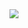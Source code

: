 <img align="center" src="https://sun9-25.userapi.com/impf/L6bDVeoxwdxJG79uxC1jN7zFGcWpYKV6c-u86g/FBRyCX6gKq4.jpg?size=1400x794&quality=96&sign=c1be137c46445805a5f8c51b6d39876a&c_uniq_tag=DIttLZTDQugOjMpJnIotDKfAcLKFSTmc9AD9cRnpWTE&type=album">
